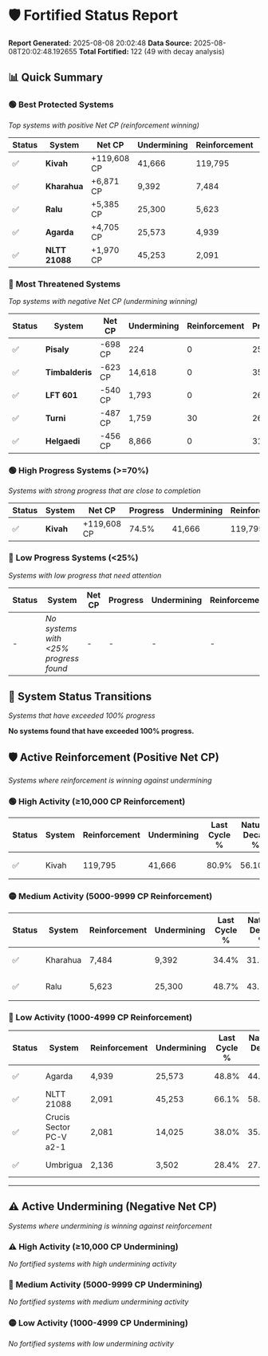 # 🛡️ Fortified Status Report

**Report Generated:** 2025-08-08 20:02:48
**Data Source:** 2025-08-08T20:02:48.192655
**Total Fortified:** 122 (49 with decay analysis)

## 📊 Quick Summary

### 🟢 **Best Protected Systems**
*Top systems with positive Net CP (reinforcement winning)*

| Status | System | Net CP | Undermining | Reinforcement | Progress |
|--------|--------|--------|-------------|---------------|----------|
| ✅ | **Kivah** | +119,608 CP | 41,666 | 119,795 | 74.5% |
| ✅ | **Kharahua** | +6,871 CP | 9,392 | 7,484 | 33.0% |
| ✅ | **Ralu** | +5,385 CP | 25,300 | 5,623 | 44.8% |
| ✅ | **Agarda** | +4,705 CP | 25,573 | 4,939 | 44.9% |
| ✅ | **NLTT 21088** | +1,970 CP | 45,253 | 2,091 | 59.1% |

### 🔴 **Most Threatened Systems**
*Top systems with negative Net CP (undermining winning)*

| Status | System | Net CP | Undermining | Reinforcement | Progress |
|--------|--------|--------|-------------|---------------|----------|
| ✅ | **Pisaly** | -698 CP | 224 | 0 | 25.0% |
| ✅ | **Timbalderis** | -623 CP | 14,618 | 0 | 35.7% |
| ✅ | **LFT 601** | -540 CP | 1,793 | 0 | 26.3% |
| ✅ | **Turni** | -487 CP | 1,759 | 30 | 26.3% |
| ✅ | **Helgaedi** | -456 CP | 8,866 | 0 | 31.6% |

### 🟢 **High Progress Systems (>=70%)**
*Systems with strong progress that are close to completion*

| Status | System | Net CP | Progress | Undermining | Reinforcement |
|--------|--------|--------|----------|-------------|---------------|
| ✅ | **Kivah** | +119,608 CP | 74.5% | 41,666 | 119,795 |

### 🔴 **Low Progress Systems (<25%)**
*Systems with low progress that need attention*

| Status | System | Net CP | Progress | Undermining | Reinforcement |
|--------|--------|--------|----------|-------------|---------------|
| - | *No systems with <25% progress found* | - | - | - | - |
## 🔄 System Status Transitions
*Systems that have exceeded 100% progress*

**No systems found that have exceeded 100% progress.**

## 🛡️ Active Reinforcement (Positive Net CP)
*Systems where reinforcement is winning against undermining*

### 🟢 High Activity (≥10,000 CP Reinforcement)

| Status | System | Reinforcement | Undermining | Last Cycle % | Natural Decay % | Current Progress % | Current CP | Net CP | Activity |
|--------|--------|---------------|-------------|--------------|-----------------|-------------------|------------|--------|----------|
| ✅ | Kivah | 119,795 | 41,666 | 80.9% | 56.10% | 74.5% | 484,250 | +119,608 | 🟢 High Reinforcement |

### 🟡 Medium Activity (5000-9999 CP Reinforcement)

| Status | System | Reinforcement | Undermining | Last Cycle % | Natural Decay % | Current Progress % | Current CP | Net CP | Activity |
|--------|--------|---------------|-------------|--------------|-----------------|-------------------|------------|--------|----------|
| ✅ | Kharahua | 7,484 | 9,392 | 34.4% | 31.94% | 33.0% | 214,500 | +6,871 | 🟡 Medium Reinforcement |
| ✅ | Ralu | 5,623 | 25,300 | 48.7% | 43.97% | 44.8% | 291,199 | +5,385 | 🟡 Medium Reinforcement |

### 🔴 Low Activity (1000-4999 CP Reinforcement)

| Status | System | Reinforcement | Undermining | Last Cycle % | Natural Decay % | Current Progress % | Current CP | Net CP | Activity |
|--------|--------|---------------|-------------|--------------|-----------------|-------------------|------------|--------|----------|
| ✅ | Agarda | 4,939 | 25,573 | 48.8% | 44.18% | 44.9% | 291,850 | +4,705 | 🔵 Low Reinforcement |
| ✅ | NLTT 21088 | 2,091 | 45,253 | 66.1% | 58.80% | 59.1% | 384,150 | +1,970 | 🔵 Low Reinforcement |
| ✅ | Crucis Sector PC-V a2-1 | 2,081 | 14,025 | 38.0% | 35.54% | 35.8% | 232,700 | +1,702 | 🔵 Low Reinforcement |
| ✅ | Umbrigua | 2,136 | 3,502 | 28.4% | 27.65% | 27.9% | 181,349 | +1,606 | 🔵 Low Reinforcement |


---

## ⚠️ Active Undermining (Negative Net CP)
*Systems where undermining is winning against reinforcement*

### ⚠️ High Activity (≥10,000 CP Undermining)

*No fortified systems with high undermining activity*

### 🔶 Medium Activity (5000-9999 CP Undermining)

*No fortified systems with medium undermining activity*

### 🟡 Low Activity (1000-4999 CP Undermining)

*No fortified systems with low undermining activity*
